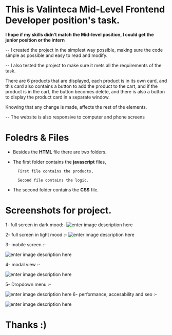 
  

# **This is Valinteca** **Mid-Level Frontend Developer position's task.**

  

**I hope if my skills didn't match the Mid-level position,
 I could get the junior position or the intern** 

  
  

-- I created the project in the simplest way possible, making sure the code simple as possible and easy to read and modify.

-- I also tested the project to make sure it mets all the requirements of the task.

There are 6 products that are displayed, each product is in its own card, and this card also contains a button to add the product to the cart, and if the product is in the cart, the button becomes delete, and there is also a button to display the product card in a separate window.

Knowing that any change is made, affects the rest of the elements.

-- The website is also responsive to computer and phone screens

  



  

# Foledrs & Files

  

- Besides the **HTML** file there are two folders.

  

- The first folder contains the **javascript** files,

		First file contains the products,

		Second file contains the logic.

  

- The second folder contains the **CSS** file.

# Screenshots for project.
1- full screen in dark mood:-
![enter image description here](https://i.ibb.co/nCRq3KC/dark.png)

2- full screen in light mood :-
![enter image description here](https://i.ibb.co/rcrCYMM/light.png)

3- mobile screen :-

![enter image description here](https://i.ibb.co/YtVyM7Z/mobile.png)

4-  modal view  :-

![enter image description here](https://i.ibb.co/BwMHtrx/modal.png)

5- Dropdown menu :-

![enter image description here](https://i.ibb.co/ZGw5D1G/dropdown.png)
6- performance, accesability and seo :-

![enter image description here](https://i.ibb.co/NY5wrrr/performance.png)

# Thanks :)